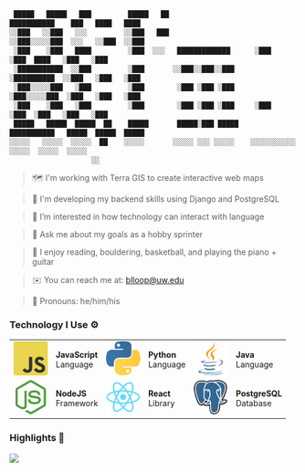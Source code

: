 ```
 █████   █████   ███         █████   ██                     ███████████    ███   ████   ████ 
░░███   ░░███   ░░░         ░░███   ███                    ░░███░░░░░███  ░░░   ░░███  ░░███ 
 ░███    ░███   ████         ░███  ░░░   █████████████      ░███    ░███  ████   ░███   ░███ 
 ░███████████  ░░███         ░███       ░░███░░███░░███     ░██████████  ░░███   ░███   ░███ 
 ░███░░░░░███   ░███         ░███        ░███ ░███ ░███     ░███░░░░░███  ░███   ░███   ░███ 
 ░███    ░███   ░███         ░███        ░███ ░███ ░███     ░███    ░███  ░███   ░███   ░███ 
 █████   █████  █████  ██    █████       █████░███ █████    ███████████   █████  █████  █████
░░░░░   ░░░░░  ░░░░░  ██    ░░░░░       ░░░░░ ░░░ ░░░░░    ░░░░░░░░░░░   ░░░░░  ░░░░░  ░░░░░ 
                    ░░                                                                 
```
> :world_map: I'm working with Terra GIS to create interactive web maps

> :sunflower: I'm developing my backend skills using Django and PostgreSQL

> :tongue: I’m interested in how technology can interact with language

> :runner: Ask me about my goals as a hobby sprinter

> :basketball: I enjoy reading, bouldering, basketball, and playing the piano + guitar

> :envelope: You can reach me at: blloop@uw.edu

> :cowboy_hat_face: Pronouns: he/him/his                                                                 

### Technology I Use :gear:
<table>
  <tr>
    <td><a href="#" style="pointer-events: none;">
      <img src="logo/js.png" width="60px" height="60px" href="#">
    </a></td>
    <td><b>JavaScript</b><br>Language</td>
    <td><a href="#" style="pointer-events: none;">
      <img src="logo/python.png" width="60px" height="60px" href="#">
    </a></td>
    <td><b>Python</b><br>Language</td>
    <td><a href="#" style="pointer-events: none;">
      <img src="logo/java.png" width="60px" height="60px" href="#">
    </a></td>
    <td><b>Java</b><br>Language</td>
  </tr>
  <tr>
    <td><a href="#" style="pointer-events: none;">
      <img src="logo/node.png" width="60px" height="60px" href="#">
    </a></td>
    <td><b>NodeJS</b><br>Framework</td>
    <td><a href="#" style="pointer-events: none;">
      <img src="logo/react.png" width="60px" height="60px" href="#">
    </a></td>
    <td><b>React</b><br>Library</td>
    <td><a href="#" style="pointer-events: none;">
      <img src="logo/postgres.png" width="60px" height="60px" href="#">
    </a></td>
    <td><b>PostgreSQL</b><br>Database</td>
  </tr>
</table>

### Highlights :octopus:
<a href="#" style="pointer-events: none;"><img align="center" src="http://github-readme-streak-stats.herokuapp.com?user=blloop&theme=onedark-duo"/></a>
